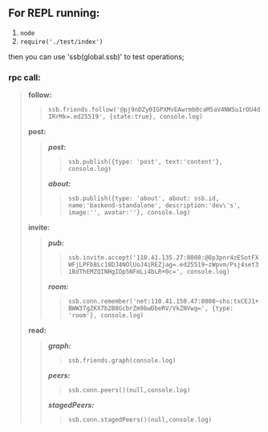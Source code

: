 ## For REPL running:
1. `node`
2. `require('./test/index')`

then you can use 'ssb(global.ssb)' to test operations;

### rpc call:  
> **follow:**  
>> `ssb.friends.follow('@pj9nDZy0IGPXMvEAwrmb0caM5aV4NWSu1rOU4dIRrMk=.ed25519', {state:true}, console.log)`  
> 
> **post:**  
>> ***post:***
>>> `ssb.publish({type: 'post', text:'content'}, console.log)`  
>>
>> ***about:***  
>>> `ssb.publish({type: 'about', about: ssb.id, name:'backend-standalone', description:'dev\'s', image:'', avatar:''}, console.log)`
> 
> **invite:**
>> ***pub:***
>>> `ssb.invite.accept('110.41.135.27:8008:@8p3pnr4zESotFXWFjLPFb8Lc18DJ4NOlUoJ4iREZjag=.ed25519~zWpvm/Psj4set31BdThEMZQINHgIOp5NFmLi4bLR+0c=', console.log)`
>>
>> ***room:***
>>> `ssb.conn.remember('net:110.41.150.47:8008~shs:txCEJ1+BWW37gZKX7b2B8GcbrZm9bwDbeRV/VkZNVwg=', {type: 'room'}, console.log)`
> 
> **read:**
>> ***graph:***  
>>> `ssb.friends.graph(console.log)`  
>>
>> ***peers:***  
>>> `ssb.conn.peers()(null,console.log)`  
>>
>> ***stagedPeers:***  
>>> `ssb.conn.stagedPeers()(null,console.log)`
